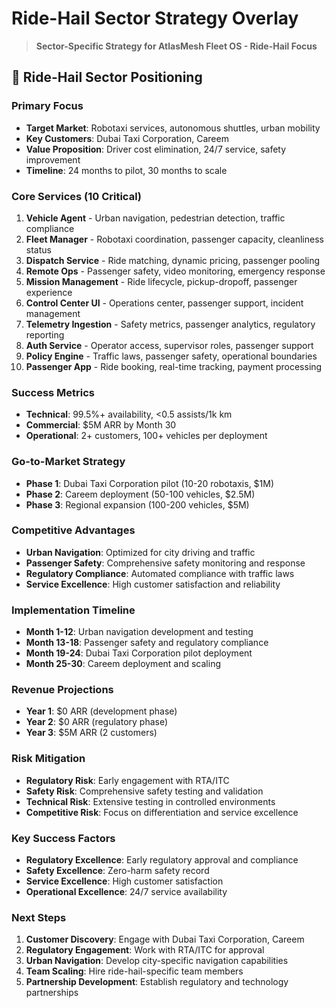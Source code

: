 # Ride-Hail Sector Strategy Overlay

> **Sector-Specific Strategy for AtlasMesh Fleet OS - Ride-Hail Focus**

## 🚗 **Ride-Hail Sector Positioning**

### **Primary Focus**
- **Target Market**: Robotaxi services, autonomous shuttles, urban mobility
- **Key Customers**: Dubai Taxi Corporation, Careem
- **Value Proposition**: Driver cost elimination, 24/7 service, safety improvement
- **Timeline**: 24 months to pilot, 30 months to scale

### **Core Services (10 Critical)**
1. **Vehicle Agent** - Urban navigation, pedestrian detection, traffic compliance
2. **Fleet Manager** - Robotaxi coordination, passenger capacity, cleanliness status
3. **Dispatch Service** - Ride matching, dynamic pricing, passenger pooling
4. **Remote Ops** - Passenger safety, video monitoring, emergency response
5. **Mission Management** - Ride lifecycle, pickup-dropoff, passenger experience
6. **Control Center UI** - Operations center, passenger support, incident management
7. **Telemetry Ingestion** - Safety metrics, passenger analytics, regulatory reporting
8. **Auth Service** - Operator access, supervisor roles, passenger support
9. **Policy Engine** - Traffic laws, passenger safety, operational boundaries
10. **Passenger App** - Ride booking, real-time tracking, payment processing

### **Success Metrics**
- **Technical**: 99.5%+ availability, <0.5 assists/1k km
- **Commercial**: $5M ARR by Month 30
- **Operational**: 2+ customers, 100+ vehicles per deployment

### **Go-to-Market Strategy**
- **Phase 1**: Dubai Taxi Corporation pilot (10-20 robotaxis, $1M)
- **Phase 2**: Careem deployment (50-100 vehicles, $2.5M)
- **Phase 3**: Regional expansion (100-200 vehicles, $5M)

### **Competitive Advantages**
- **Urban Navigation**: Optimized for city driving and traffic
- **Passenger Safety**: Comprehensive safety monitoring and response
- **Regulatory Compliance**: Automated compliance with traffic laws
- **Service Excellence**: High customer satisfaction and reliability

### **Implementation Timeline**
- **Month 1-12**: Urban navigation development and testing
- **Month 13-18**: Passenger safety and regulatory compliance
- **Month 19-24**: Dubai Taxi Corporation pilot deployment
- **Month 25-30**: Careem deployment and scaling

### **Revenue Projections**
- **Year 1**: $0 ARR (development phase)
- **Year 2**: $0 ARR (regulatory phase)
- **Year 3**: $5M ARR (2 customers)

### **Risk Mitigation**
- **Regulatory Risk**: Early engagement with RTA/ITC
- **Safety Risk**: Comprehensive safety testing and validation
- **Technical Risk**: Extensive testing in controlled environments
- **Competitive Risk**: Focus on differentiation and service excellence

### **Key Success Factors**
- **Regulatory Excellence**: Early regulatory approval and compliance
- **Safety Excellence**: Zero-harm safety record
- **Service Excellence**: High customer satisfaction
- **Operational Excellence**: 24/7 service availability

### **Next Steps**
1. **Customer Discovery**: Engage with Dubai Taxi Corporation, Careem
2. **Regulatory Engagement**: Work with RTA/ITC for approval
3. **Urban Navigation**: Develop city-specific navigation capabilities
4. **Team Scaling**: Hire ride-hail-specific team members
5. **Partnership Development**: Establish regulatory and technology partnerships
